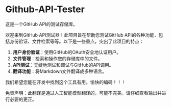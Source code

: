 # Github-API-Tester

这是一个GitHub API的测试存储库。

欢迎来到GitHub API测试器！此项目旨在帮助您测试GitHub API的各种功能，包括身份验证、文件检索等等。以下是一些重点，突出了此项目的特点：

1. **用户身份验证**：使用GitHub的OAuth安全地认证用户。
2. **文件管理**：检索和操作您的存储库中的文件。
3. **API测试**：无缝地测试和调试与GitHub的API调用。
4. **翻译功能**：将Markdown文件翻译成多种语言。

我们希望您能在开发中找到这个工具有用。愉快的编码！！！


免责声明：此翻译是通过人工智能模型翻译的，可能不完美。请仔细查看输出并进行必要的更正。